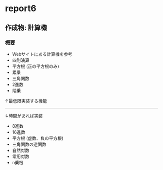 # report6

## 作成物: **計算機**
### 概要
- Webサイトにある計算機を参考
- 四則演算
- 平方根 (正の平方根のみ)
- 累乗
- 三角関数
- 2進数
- 階乗

&uarr;最低限実装する機能
***
&darr;時間があれば実装
- 8進数
- 16進数
- 平方根 (虚数、負の平方根)
- 三角関数の逆関数
- 自然対数
- 常用対数
- n乗根